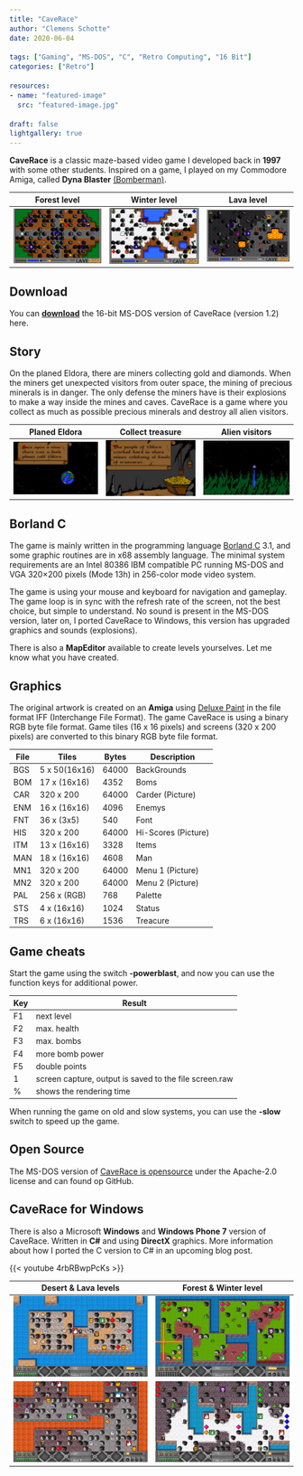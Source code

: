 ```yaml
---
title: "CaveRace"
author: "Clemens Schotte"
date: 2020-06-04

tags: ["Gaming", "MS-DOS", "C", "Retro Computing", "16 Bit"]
categories: ["Retro"]

resources:
- name: "featured-image"
  src: "featured-image.jpg"

draft: false
lightgallery: true
---
```


**CaveRace** is a classic maze-based video game I developed back in **1997** with some other students. Inspired on a game, I played on my Commodore Amiga, called **Dyna Blaster** [(Bomberman)](https://en.wikipedia.org/wiki/Bomberman_(1990_video_game)).

| Forest level               | Winter level               | Lava level             |
| -------------------------- | -------------------------- | -------------------      |
| ![Forest level](demo1.png) | ![Winter level](demo2.png) | ![Lava level](demo3.png) |

## Download

You can **[download](caverace-1.2-dos.zip)** the 16-bit MS-DOS version of CaveRace (version 1.2) here.

## Story

On the planed Eldora, there are miners collecting gold and diamonds. When the miners get unexpected visitors from outer space, the mining of precious minerals is in danger. The only defense the miners have is their explosions to make a way inside the mines and caves. CaveRace is a game where you collect as much as possible precious minerals and destroy all alien visitors.

| Planed Eldora                | Collect treasure                  | Alien visitors      |
| ---------------------------- | --------------------------------- | ------------------- |
| ![Planed Eldora](eldora.png) | ![Collect treasure](treasure.png) | ![Alien](alien.png) |

## Borland C

The game is mainly written in the programming language [Borland C](https://en.wikipedia.org/wiki/Borland_C%2B%2B) 3.1, and some graphic routines are in x68 assembly language. The minimal system requirements are an Intel 80386 IBM compatible PC running MS-DOS and VGA 320×200 pixels (Mode 13h) in 256-color mode video system.

The game is using your mouse and keyboard for navigation and gameplay. The game loop is in sync with the refresh rate of the screen, not the best choice, but simple to understand. No sound is present in the MS-DOS version, later on, I ported CaveRace to Windows, this version has upgraded graphics and sounds (explosions).

There is also a **MapEditor** available to create levels yourselves. Let me know what you have created.

## Graphics

The original artwork is created on an **Amiga** using [Deluxe Paint](https://en.wikipedia.org/wiki/Deluxe_Paint) in the file format IFF (Interchange File Format). The game CaveRace is using a binary RGB byte file format. Game tiles (16 x 16 pixels) and screens (320 x 200 pixels) are converted to this binary RGB byte file format.

| File | Tiles         | Bytes   | Description |
| ---- | ------------- | ------- | ----------- |
| BGS  | 5 x 50(16x16) | 64000   | BackGrounds
| BOM  | 17 x (16x16)  | 4352    | Boms
| CAR  | 320 x 200     | 64000   | Carder (Picture)
| ENM  | 16 x (16x16)  | 4096    | Enemys
| FNT  | 36 x (3x5)    | 540     | Font
| HIS  | 320 x 200     | 64000   | Hi-Scores (Picture)
| ITM  | 13 x (16x16)  | 3328    | Items
| MAN  | 18 x (16x16)  | 4608    | Man
| MN1  | 320 x 200     | 64000   | Menu 1 (Picture)
| MN2  | 320 x 200     | 64000   | Menu 2 (Picture)
| PAL  | 256 x (RGB)   | 768     | Palette
| STS  | 4 x (16x16)   | 1024    | Status
| TRS  | 6 x (16x16)   | 1536    | Treacure

## Game cheats

Start the game using the switch **-powerblast**, and now you can use the function keys for additional power.

| Key | Result |
| --- | ------ |
| F1  | next level
| F2  | max. health
| F3  | max. bombs
| F4  | more bomb power
| F5  | double points
| 1   | screen capture, output is saved to the file screen.raw
| %   | shows the rendering time

When running the game on old and slow systems, you can use the **-slow** switch to speed up the game.

## Open Source

The MS-DOS version of [CaveRace is opensource](https://github.com/cschotte/caverace) under the Apache-2.0 license and can found op GitHub.

## CaveRace for Windows

There is also a Microsoft **Windows** and **Windows Phone 7** version of CaveRace. Written in **C#** and using **DirectX** graphics. More information about how I ported the C version to C# in an upcoming blog post.

{{< youtube 4rbRBwpPcKs >}}

| Desert & Lava levels                             | Forest & Winter level                            |
| ------------------------------------------------ | ------------------------------------------------ |
| ![Desert level CaveRace for Windows](desert.jpg) | ![Forest level CaveRace for Windows](forest.jpg) |
| ![Lava level CaveRace for Windows](lava.jpg)     | ![Winter level CaveRace for Windows](winter.jpg) |
